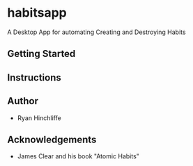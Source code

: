 # habitsapp
A Desktop App for automating Creating and Destroying Habits

## Getting Started

## Instructions

## Author
- Ryan Hinchliffe

## Acknowledgements 
- James Clear and his book "Atomic Habits"

